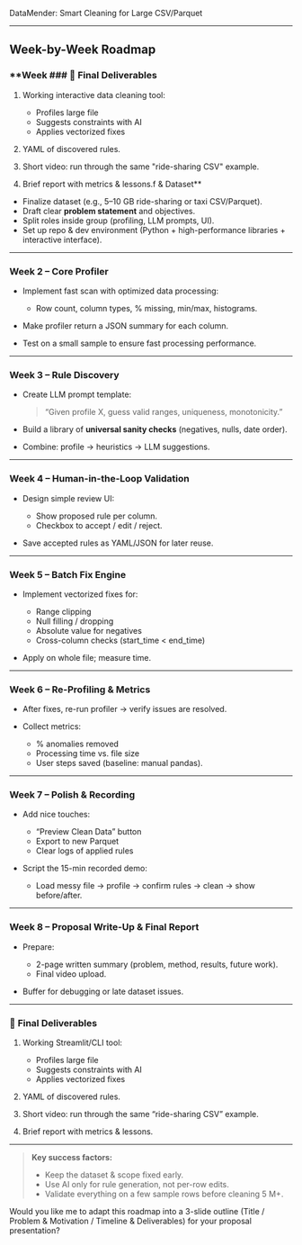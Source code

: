 DataMender: Smart Cleaning for Large CSV/Parquet

---

## Week-by-Week Roadmap

### **Week ### 🎯 **Final Deliverables**

1. Working interactive data cleaning tool:

   * Profiles large file
   * Suggests constraints with AI
   * Applies vectorized fixes
2. YAML of discovered rules.
3. Short video: run through the same "ride-sharing CSV" example.
4. Brief report with metrics & lessons.f & Dataset**

* Finalize dataset (e.g., 5–10 GB ride-sharing or taxi CSV/Parquet).
* Draft clear **problem statement** and objectives.
* Split roles inside group (profiling, LLM prompts, UI).
* Set up repo & dev environment (Python + high-performance libraries + interactive interface).

---

### **Week 2 – Core Profiler**

* Implement fast scan with optimized data processing:

  * Row count, column types, % missing, min/max, histograms.
* Make profiler return a JSON summary for each column.
* Test on a small sample to ensure fast processing performance.

---

### **Week 3 – Rule Discovery**

* Create LLM prompt template:

  > “Given profile X, guess valid ranges, uniqueness, monotonicity.”
* Build a library of **universal sanity checks** (negatives, nulls, date order).
* Combine: profile → heuristics → LLM suggestions.

---

### **Week 4 – Human-in-the-Loop Validation**

* Design simple review UI:

  * Show proposed rule per column.
  * Checkbox to accept / edit / reject.
* Save accepted rules as YAML/JSON for later reuse.

---

### **Week 5 – Batch Fix Engine**

* Implement vectorized fixes for:

  * Range clipping
  * Null filling / dropping
  * Absolute value for negatives
  * Cross-column checks (start\_time < end\_time)
* Apply on whole file; measure time.

---

### **Week 6 – Re-Profiling & Metrics**

* After fixes, re-run profiler → verify issues are resolved.
* Collect metrics:

  * % anomalies removed
  * Processing time vs. file size
  * User steps saved (baseline: manual pandas).

---

### **Week 7 – Polish & Recording**

* Add nice touches:

  * “Preview Clean Data” button
  * Export to new Parquet
  * Clear logs of applied rules
* Script the 15-min recorded demo:

  * Load messy file → profile → confirm rules → clean → show before/after.

---

### **Week 8 – Proposal Write-Up & Final Report**

* Prepare:

  * 2-page written summary (problem, method, results, future work).
  * Final video upload.
* Buffer for debugging or late dataset issues.

---

### 🎯 **Final Deliverables**

1. Working Streamlit/CLI tool:

   * Profiles large file
   * Suggests constraints with AI
   * Applies vectorized fixes
2. YAML of discovered rules.
3. Short video: run through the same “ride-sharing CSV” example.
4. Brief report with metrics & lessons.

---

> **Key success factors:**
>
> * Keep the dataset & scope fixed early.
> * Use AI only for rule generation, not per-row edits.
> * Validate everything on a few sample rows before cleaning 5 M+.

Would you like me to adapt this roadmap into a 3-slide outline (Title / Problem & Motivation / Timeline & Deliverables) for your proposal presentation?

